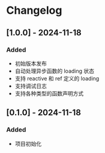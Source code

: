 # Changelog

## [1.0.0] - 2024-11-18

### Added
- 初始版本发布
- 自动处理异步函数的 loading 状态
- 支持 reactive 和 ref 定义的 loading
- 支持调试日志
- 支持各种类型的函数声明方式

## [0.1.0] - 2024-11-18

### Added
- 项目初始化
